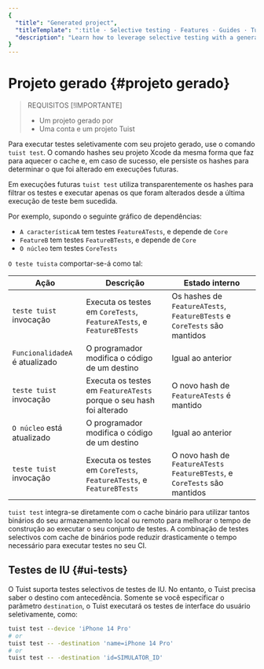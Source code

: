 ```yaml
---
{
  "title": "Generated project",
  "titleTemplate": ":title · Selective testing · Features · Guides · Tuist",
  "description": "Learn how to leverage selective testing with a generated project."
}
---
```

# Projeto gerado {#projeto gerado}

> REQUISITOS [!IMPORTANTE]
> - Um projeto gerado por
>   <LocalizedLink href="/guides/features/projects"></LocalizedLink>
> - Uma conta e um projeto
>   <LocalizedLink href="/guides/server/accounts-and-projects">Tuist</LocalizedLink>

Para executar testes seletivamente com seu projeto gerado, use o comando `tuist
test`. O comando
<LocalizedLink href="/guides/features/projects/hashing">hashes</LocalizedLink>
seu projeto Xcode da mesma forma que faz para
<LocalizedLink href="/guides/features/cache#cache-warming">aquecer o
cache</LocalizedLink> e, em caso de sucesso, ele persiste os hashes para
determinar o que foi alterado em execuções futuras.

Em execuções futuras `tuist test` utiliza transparentemente os hashes para
filtrar os testes e executar apenas os que foram alterados desde a última
execução de teste bem sucedida.

Por exemplo, supondo o seguinte gráfico de dependências:

- `A característicaA` tem testes `FeatureATests`, e depende de `Core`
- `FeatureB` tem testes `FeatureBTests`, e depende de `Core`
- `O núcleo` tem testes `CoreTests`

`O teste tuista` comportar-se-á como tal:

| Ação                           | Descrição                                                            | Estado interno                                                             |
| ------------------------------ | -------------------------------------------------------------------- | -------------------------------------------------------------------------- |
| `teste tuist` invocação        | Executa os testes em `CoreTests`, `FeatureATests`, e `FeatureBTests` | Os hashes de `FeatureATests`, `FeatureBTests` e `CoreTests` são mantidos   |
| `FuncionalidadeA` é atualizado | O programador modifica o código de um destino                        | Igual ao anterior                                                          |
| `teste tuist` invocação        | Executa os testes em `FeatureATests` porque o seu hash foi alterado  | O novo hash de `FeatureATests` é mantido                                   |
| `O núcleo` está atualizado     | O programador modifica o código de um destino                        | Igual ao anterior                                                          |
| `teste tuist` invocação        | Executa os testes em `CoreTests`, `FeatureATests`, e `FeatureBTests` | O novo hash de `FeatureATests` `FeatureBTests`, e `CoreTests` são mantidos |

`tuist test` integra-se diretamente com o cache binário para utilizar tantos
binários do seu armazenamento local ou remoto para melhorar o tempo de
construção ao executar o seu conjunto de testes. A combinação de testes
selectivos com cache de binários pode reduzir drasticamente o tempo necessário
para executar testes no seu CI.

## Testes de IU {#ui-tests}

O Tuist suporta testes selectivos de testes de IU. No entanto, o Tuist precisa
saber o destino com antecedência. Somente se você especificar o parâmetro
`destination`, o Tuist executará os testes de interface do usuário
seletivamente, como:
```sh
tuist test --device 'iPhone 14 Pro'
# or
tuist test -- -destination 'name=iPhone 14 Pro'
# or
tuist test -- -destination 'id=SIMULATOR_ID'
```
